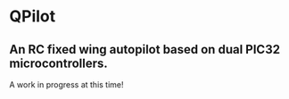 # QPilot

## An RC fixed wing autopilot based on dual PIC32 microcontrollers.  
A work in progress at this time!  
